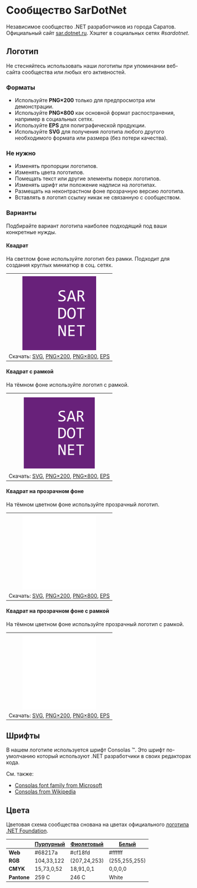 ﻿# Сообщество SarDotNet

Независимое сообщество .NET разработчиков из города Саратов. Официальный сайт [sar.dotnet.ru](https://sar.dotnet.ru/). Хэштег в социальных сетях _#sardotnet_.

## Логотип

Не стесняйтесь использовать наши логотипы при упоминании веб-сайта сообщества или любых его активностей.

### Форматы

- Используйте **PNG×200** только для предпросмотра или демонстрации.
- Используйте **PNG×800** как основной формат распостранения, например в социальных сетях.
- Используйте **EPS** для полиграфической продукции.
- Используйте **SVG** для получения логотипа любого другого необходимого формата или размера (без потери качества).

### Не нужно

- Изменять пропорции логотипов.
- Изменять цвета логотипов.
- Помещать текст или другие элементы поверх логотипов.
- Изменять шрифт или положение надписи на логотипах.
- Размещать на неконтрастном фоне прозрачную версию логотипа.
- Вставлять в логотип ссылку никак не связанную с сообществом.

### Варианты

Подбирайте вариант логотипа наиболее подходящий под ваши конкретные нужды.

#### Квадрат

На светлом фоне используйте логотип без рамки. Подходит для создания круглых миниатюр в соц. сетях.

|       |
| :---: |
|       |
| ![Квадрат](sardotnet-logo-squared-200.png) |
| Скачать: [SVG](https://raw.githubusercontent.com/DotNetRu/BrandBook/master/Logo/Sar/sardotnet-logo-squared.svg), [PNG×200](https://raw.githubusercontent.com/DotNetRu/BrandBook/master/Logo/Sar/sardotnet-logo-squared-200.png), [PNG×800](https://raw.githubusercontent.com/DotNetRu/BrandBook/master/Logo/Sar/sardotnet-logo-squared-800.png), [EPS](https://raw.githubusercontent.com/DotNetRu/BrandBook/master/Logo/Sar/sardotnet-logo-squared.eps) |

#### Квадрат с рамкой

На тёмном фоне используйте логотип с рамкой.

|       |
| :---: |
|       |
| ![Квадрат с рамкой](sardotnet-logo-squared-bordered-200.png) |
| Скачать: [SVG](https://raw.githubusercontent.com/DotNetRu/BrandBook/master/Logo/Sar/sardotnet-logo-squared-bordered.svg), [PNG×200](https://raw.githubusercontent.com/DotNetRu/BrandBook/master/Logo/Sar/sardotnet-logo-squared-bordered-200.png), [PNG×800](https://raw.githubusercontent.com/DotNetRu/BrandBook/master/Logo/Sar/sardotnet-logo-squared-bordered-800.png), [EPS](https://raw.githubusercontent.com/DotNetRu/BrandBook/master/Logo/Sar/sardotnet-logo-squared-bordered.eps) |

#### Квадрат на прозрачном фоне

На тёмном цветном фоне используйте прозрачный логотип.

|       |
| :---: |
|       |
| ![Квадрат на прозрачном фоне](sardotnet-logo-squared-white-200.png) |
| Скачать: [SVG](https://raw.githubusercontent.com/DotNetRu/BrandBook/master/Logo/Sar/sardotnet-logo-squared-white.svg), [PNG×200](https://raw.githubusercontent.com/DotNetRu/BrandBook/master/Logo/Sar/sardotnet-logo-squared-white-200.png), [PNG×800](https://raw.githubusercontent.com/DotNetRu/BrandBook/master/Logo/Sar/sardotnet-logo-squared-white-800.png), [EPS](https://raw.githubusercontent.com/DotNetRu/BrandBook/master/Logo/Sar/sardotnet-logo-squared-white.eps) |

#### Квадрат на прозрачном фоне с рамкой

На тёмном цветном фоне используйте прозрачный логотип с рамкой.

|       |
| :---: |
|       |
| ![Квадрат на прозрачном фоне с рамкой](sardotnet-logo-squared-white-bordered-200.png) |
| Скачать: [SVG](https://raw.githubusercontent.com/DotNetRu/BrandBook/master/Logo/Sar/sardotnet-logo-squared-white-bordered.svg), [PNG×200](https://raw.githubusercontent.com/DotNetRu/BrandBook/master/Logo/Sar/sardotnet-logo-squared-white-bordered-200.png), [PNG×800](https://raw.githubusercontent.com/DotNetRu/BrandBook/master/Logo/Sar/sardotnet-logo-squared-white-bordered-800.png), [EPS](https://raw.githubusercontent.com/DotNetRu/BrandBook/master/Logo/Sar/sardotnet-logo-squared-white-bordered.eps) |

## Шрифты

В нашем логотипе используется шрифт Consolas ™. Это шрифт по-умолчанию который используют .NET разработчики в своих редакторах кода.

См. также:

- [Consolas font family from Microsoft](https://docs.microsoft.com/en-us/typography/font-list/consolas)
- [Consolas from Wikipedia](https://en.wikipedia.org/wiki/Consolas)

## Цвета

Цветовая схема сообщества снована на цветах официального [логотипа .NET Foundation](https://github.com/dotnet/swag/tree/master/logo).

|             | [Пурпурный](https://www.color-hex.com/color/68217a) | [Фиолетовый](https://www.color-hex.com/color/cf18fd) | [Белый](https://www.color-hex.com/color/ffffff) |
| ----------- | --------------------------------------------------- | ---------------------------------------------------- | ----------------------------------------------- |
| **Web**     | #68217a                                             | #cf18fd                                              | #ffffff                                         |
| **RGB**     | 104,33,122                                          | (207,24,253)                                         | (255,255,255)                                   |
| **CMYK**    | 15,73,0,52                                          | 18,91,0,1                                            | 0,0,0,0                                         |
| **Pantone** | 259 C                                               | 246 C                                                | White                                           |


